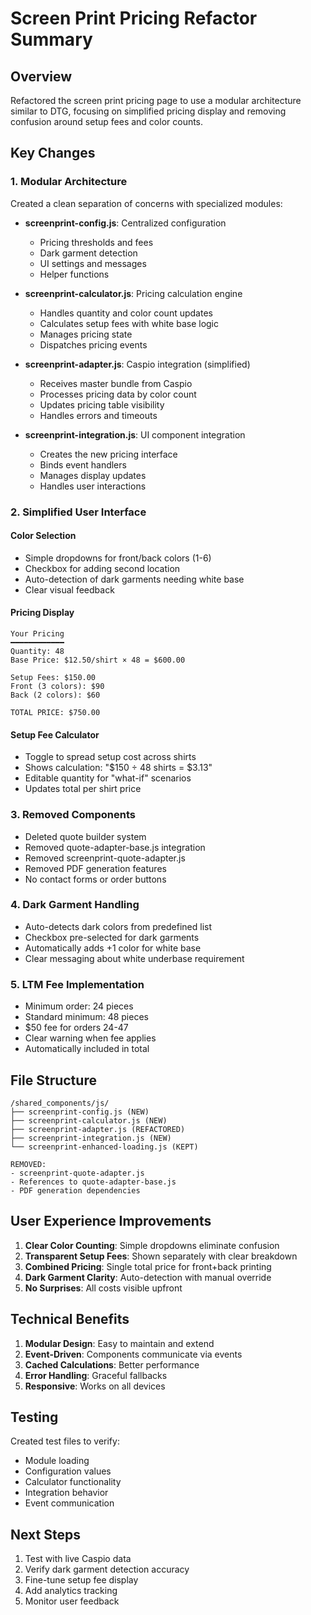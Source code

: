 # Screen Print Pricing Refactor Summary

## Overview
Refactored the screen print pricing page to use a modular architecture similar to DTG, focusing on simplified pricing display and removing confusion around setup fees and color counts.

## Key Changes

### 1. Modular Architecture
Created a clean separation of concerns with specialized modules:

- **screenprint-config.js**: Centralized configuration
  - Pricing thresholds and fees
  - Dark garment detection
  - UI settings and messages
  - Helper functions

- **screenprint-calculator.js**: Pricing calculation engine
  - Handles quantity and color count updates
  - Calculates setup fees with white base logic
  - Manages pricing state
  - Dispatches pricing events

- **screenprint-adapter.js**: Caspio integration (simplified)
  - Receives master bundle from Caspio
  - Processes pricing data by color count
  - Updates pricing table visibility
  - Handles errors and timeouts

- **screenprint-integration.js**: UI component integration
  - Creates the new pricing interface
  - Binds event handlers
  - Manages display updates
  - Handles user interactions

### 2. Simplified User Interface

#### Color Selection
- Simple dropdowns for front/back colors (1-6)
- Checkbox for adding second location
- Auto-detection of dark garments needing white base
- Clear visual feedback

#### Pricing Display
```
Your Pricing
━━━━━━━━━━━━
Quantity: 48
Base Price: $12.50/shirt × 48 = $600.00

Setup Fees: $150.00
Front (3 colors): $90
Back (2 colors): $60

TOTAL PRICE: $750.00
```

#### Setup Fee Calculator
- Toggle to spread setup cost across shirts
- Shows calculation: "$150 ÷ 48 shirts = $3.13"
- Editable quantity for "what-if" scenarios
- Updates total per shirt price

### 3. Removed Components
- Deleted quote builder system
- Removed quote-adapter-base.js integration
- Removed screenprint-quote-adapter.js
- Removed PDF generation features
- No contact forms or order buttons

### 4. Dark Garment Handling
- Auto-detects dark colors from predefined list
- Checkbox pre-selected for dark garments
- Automatically adds +1 color for white base
- Clear messaging about white underbase requirement

### 5. LTM Fee Implementation
- Minimum order: 24 pieces
- Standard minimum: 48 pieces
- $50 fee for orders 24-47
- Clear warning when fee applies
- Automatically included in total

## File Structure
```
/shared_components/js/
├── screenprint-config.js (NEW)
├── screenprint-calculator.js (NEW)
├── screenprint-adapter.js (REFACTORED)
├── screenprint-integration.js (NEW)
└── screenprint-enhanced-loading.js (KEPT)

REMOVED:
- screenprint-quote-adapter.js
- References to quote-adapter-base.js
- PDF generation dependencies
```

## User Experience Improvements

1. **Clear Color Counting**: Simple dropdowns eliminate confusion
2. **Transparent Setup Fees**: Shown separately with clear breakdown
3. **Combined Pricing**: Single total price for front+back printing
4. **Dark Garment Clarity**: Auto-detection with manual override
5. **No Surprises**: All costs visible upfront

## Technical Benefits

1. **Modular Design**: Easy to maintain and extend
2. **Event-Driven**: Components communicate via events
3. **Cached Calculations**: Better performance
4. **Error Handling**: Graceful fallbacks
5. **Responsive**: Works on all devices

## Testing
Created test files to verify:
- Module loading
- Configuration values
- Calculator functionality
- Integration behavior
- Event communication

## Next Steps
1. Test with live Caspio data
2. Verify dark garment detection accuracy
3. Fine-tune setup fee display
4. Add analytics tracking
5. Monitor user feedback